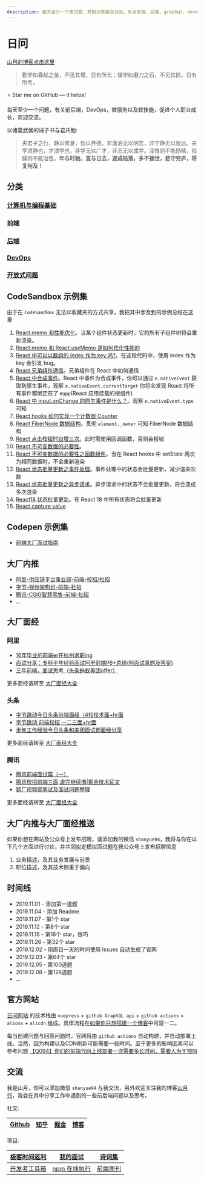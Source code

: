 ```yaml
---
description: 每天至少一个面试题，并附以答案及讨论。有关前端，后端，graphql，devops，微服务以及软技能，促进个人职业成长，敲开大厂之门。
---
```

# 日问

[山月的博客点击这里](https://github.com/shfshanyue/blog)

> 勤学如春起之苗，不见其增，日有所长；辍学如磨刀之石，不见其损，日有所亏。

⭐️ Star me on GitHub — it helps!

每天至少一个问题，有关前后端，DevOps，微服务以及软技能，促进个人职业成长，欢迎交流。

以诸葛武侯的诫子书与君共勉:

> 夫君子之行，静以修身，俭以养德。非澹泊无以明志，非宁静无以致远。夫学须静也，才须学也，非学无以广才，非志无以成学。淫慢则不能励精，险躁则不能治性。**年与时驰，意与日去，遂成枯落，多不接世，悲守穷庐，将复何及！**


## 分类

### [计算机与编程基础](https://q.shanyue.tech/base/)
### [前端](https://q.shanyue.tech/fe/)
### [后端](https://q.shanyue.tech/server/)
### [DevOps](https://q.shanyue.tech/devops/)
### [开放式问题](https://q.shanyue.tech/open/)

## CodeSandbox 示例集

由于在 `CodeSandBox` 无法以收藏夹的方式共享，我把其中涉及到的示例总结在这里

1. [React.memo 和性能优化](https://codesandbox.io/s/zujianxiasuoyouzizujianhuifashengchongxinxuanran-bv70e)。当某个组件状态更新时，它的所有子组件树将会重新渲染。
1. [React.memo 和 React.useMemo 是如何优化性能的](https://codesandbox.io/s/reactmemo-and-reactusememo-79txp)
1. [React 中可以以数组的 index 作为 key 吗?](https://codesandbox.io/s/react-key-shuzudeindex-nl47k)。在这段代码中，使用 index 作为 key 会引发 bug。
1. [React 兄弟组件通信](https://codesandbox.io/s/react-xiongdizujiantongxin-f2jf6)。兄弟组件在 React 中如何通信
1. [React 中合成事件](https://codesandbox.io/s/syntheticevent-249x1)。React 中事件为合成事件，你可以通过 `e.nativeEvent` 获取到原生事件，观察 `e.nativeEvent.currentTarget` 你将会发现 React 将所有事件都绑定在了 `#app`(React 应用挂载的根组件)
1. [React 中 input.onChange 的原生事件是什么？](https://codesandbox.io/s/input-onchange-1ybhw)。观察 `e.nativeEvent.type` 可知
1. [React hooks 如何实现一个计数器 Counter](https://codesandbox.io/s/shiyong-react-hooks-ruheshixianyigejishuqi-counter-tc5u1)
1. [React FiberNode 数据结构](https://codesandbox.io/s/fibernode-diaoshixinxi-rqt78)。贯彻 `element._owner` 可知 FiberNode 数据结构
1. [React 点击按钮时自增三次](https://codesandbox.io/s/react-setstate-dianjianniuzizengsanci-b4j29)。此时需使用回调函数，否则会报错
1. [React 不可变数据的必要性](https://codesandbox.io/s/react-bukebianduixiangzhihanshuzujian-zppgm)。
1. [React 不可变数据的必要性之函数组件](https://codesandbox.io/s/react-todo-setstate-bukebianduixiang-r7qof)。当在 React hooks 中 setState 两次为相同数据时，不会重新渲染
1. [React 状态批量更新之事件处理](https://codesandbox.io/s/react-state-pilianggengxin-826iv)。事件处理中的状态会批量更新，减少渲染次数
1. [React 状态批量更新之异步请求](https://codesandbox.io/s/react-state-pilianggengxiner-jzu52)。异步请求中的状态不会批量更新，将会造成多次渲染
1. [React18 状态批量更新](https://codesandbox.io/s/react18-state-pilianggengxin-75ktu)。在 React 18 中所有状态将会批量更新
1. [React capture value](https://codesandbox.io/s/react-capture-value-ft06r)

## Codepen 示例集

+ [前端大厂面试指南](https://codepen.io/collection/MggMed?grid_type=list)

## 大厂内推

+ [阿里-供应链平台事业部-前端-校招/社招](https://q.shanyue.tech/infer/ali-ascp.html)
+ [字节-视频架构组-前端-社招](https://q.shanyue.tech/infer/toutiao-media-arch.html)
+ [腾讯-CSIG智慧零售-前端-社招](https://q.shanyue.tech/infer/tencent-csig.html)
+ ...

## 大厂面经

### 阿里

+ [16年毕业的前端er在杭州求职ing](https://juejin.im/post/5a64541bf265da3e2d338862)
+ [面试分享：专科半年经验面试阿里前端P6+总结(附面试真题及答案)](https://juejin.im/post/5a92c23b5188257a6b06110b)
+ [三年前端，面试思考（头条蚂蚁美团offer）](https://juejin.im/post/5bd97627f265da39651c0a4b)

更多面经请转至 [大厂面经大全](https://q.shanyue.tech/interviews/fe.html)

### 头条

+ [字节跳动今日头条前端面经（4轮技术面+hr面](https://juejin.im/post/5e6a14b1f265da572978a1d3)
+ [字节跳动 前端校招 一二三面+hr面](https://juejin.im/post/5e61136ee51d4527196d6019)
+ [半年工作经验今日头条和美团面试题面经分享](https://juejin.im/post/5b03e79951882542891913e8)

更多面经请转至 [大厂面经大全](https://q.shanyue.tech/interviews/fe.html)

### 腾讯

+ [腾讯前端面试篇（一）](https://juejin.im/post/5c19c1b6e51d451d1e06c163)
+ [腾讯校招前端三面,虐完继续撸|掘金技术征文](https://juejin.im/post/59c907d46fb9a00a4746e2db)
+ [鹅厂视频部笔试及面试问题整理](https://juejin.im/post/5b2cd3f7e51d4558a75e857a)

更多面经请转至 [大厂面经大全](https://q.shanyue.tech/interviews/fe.html)

## 大厂内推与大厂面经推送

如果你想在网站及公众号上发布招聘，请添加我的微信 `shanyue94`，我将与你在以下几个方面进行讨论，并共同拟定模拟面试题在我公众号上发布招聘信息

1. 业务描述，及其业务发展与前景
1. 职位描述，及其技术侧重于偏向

## 时间线

+ 2019.11.01 - 添加第一道题
+ 2019.11.04 - 添加 Readme
+ 2019.11.07 - 第1个 star
+ 2019.11.12 - 第8个 star
+ 2019.11.16 - 第16个 star，很巧
+ 2019.11.26 - 第32个 star
+ 2019.12.02 - 用周日一天的时间使用 Issues 自动生成了官网
+ 2019.12.03 - 第64个 star
+ 2019.12.05 - 第100道题
+ 2019.12.08 - 第128道题
+ ...

## 官方网站

[日问网站](https://q.shanyue.tech) 的技术栈由 `vuepress` + `github GraphQL api` + `github actions` + `alioss` + `alicdn` 组成。具体流程在[如果你只想搭建一个博客](https://shanyue.tech/no-vps/if-you-want-a-blog.html)中可窥一二。

每当创建问题与回答问题时，官网将由 `github actions` 自动构建，并自动部署上线。当然，因为构建以及CDN刷新可能需要一些时间。至于更多的影响因素可以参考问题 [【Q094】你们的前端代码上线部署一次需要多长时间，需要人为干预吗](https://github.com/shfshanyue/Daily-Question/issues/95)

## 交流

我是山月，你可以添加微信 `shanyue94` 与我交流，另外欢迎关注我的博客[山月行](https://shanyue.tech/)，我会在其中分享工作中遇到的一些前后端问题以及思考。


社交:

| [Github](https://github.com/shfshanyue) | [知乎](https://www.zhihu.com/people/shfshanyue) | [掘金](https://juejin.cn/user/1556564164489389) | [博客](https://shanyue.tech) |
|-----------------------------------------|-----------------------------------------------|-----------------------------------------------|----------------------------|

项目:

| [极客时间返利](https://geek.shanyue.tech/) | [我的面试](https://q.shanyue.tech/)      | [诗词集](https://shici.xiange.tech)    |
|------------------------------------|--------------------------------------|-------------------------------------|
| [开发者工具箱](https://devtool.tech)     | [npm 在线执行](https://npm.devtool.tech) | [前端周刊](https://weekly.shanyue.tech) |
